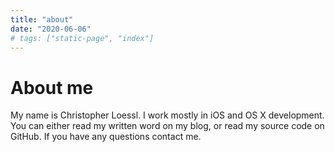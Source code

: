```yaml
---
title: "about"
date: "2020-06-06"
# tags: ["static-page", "index"]
---
```


# About me

My name is Christopher Loessl. I work mostly in iOS and OS X development. You can either read my written word on my blog, or read my source code on GitHub.
If you have any questions contact me.

